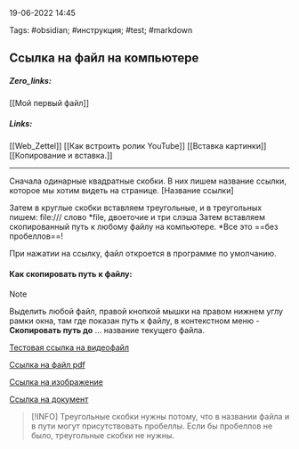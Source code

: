 19-06-2022    14:45

Tags: #obsidian; #инструкция; #test; #markdown  

## Ссылка на файл на компьютере

##### Zero_links: 
[[Мой первый файл]]

##### Links: 
[[Web_Zettel]]
[[Как встроить ролик YouTube]]
[[Вставка картинки]]
[[Копирование и вставка.]]


---


Сначала одинарные квадратные скобки. В них пишем название ссылки, которое мы хотим видеть на странице.
[Название ссылки]

Затем в круглые скобки вставляем треугольные, и в треугольных пишем:
file:///
слово *file, двоеточие и три слэша
Затем вставляем скопированный путь к любому файлу на компьютере. 
*Все это ==без пробеллов==!

При нажатии на ссылку, файл откроется в программе по умолчанию.

#### Как скопировать путь к файлу: 
>[!NOTE] 
>Выделить любой файл, правой кнопкой мышки на правом нижнем углу рамки окна, там где показан путь к файлу, в контекстном меню - **Скопировать путь до** ... название текущего файла.

[Тестовая ссылка на видеофайл](<file:////Users/aleks/Downloads/Youtube/Основы написания сценариев для начинающего хакера. Kali Linux. Часть 1.mp4>)

[Ссылка на файл pdf](<file:////Users/aleks/Documents/О курении трубки/Дискуссия о табаке.pdf>)

[Ссылка на изображение](<file:////Users/aleks/Pictures/Я/me.jpg>)

[Ссылка на документ](<file:////Users/aleks/Documents/Дневник Канадского эмигранта.doc>)

>[!INFO] 
>Треугольные скобки нужны потому, что в названии файла и в пути могут присутствовать пробеллы. Если бы пробеллов не было, треугольные скобки не нужны.


